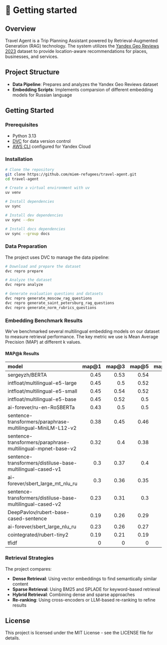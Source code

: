 # 🚀 Getting started

## Overview

Travel Agent is a Trip Planning Assistant powered by Retrieval-Augmented Generation (RAG) technology. The system utilizes the [Yandex Geo Reviews 2023](https://github.com/yandex/geo-reviews-dataset-2023) dataset to provide location-aware recommendations for places, businesses, and services.

## Project Structure

- **Data Pipeline**: Prepares and analyzes the Yandex Geo Reviews dataset
- **Embedding Scripts**: Implements comparsion of different embedding models for Russian language

## Getting Started

### Prerequisites

- Python 3.13
- [DVC](https://dvc.org/doc/install) for data version control
- [AWS CLI](https://yandex.cloud/ru/docs/storage/tools/aws-cli) configured for Yandex Cloud

### Installation

```bash
# Clone the repository
git clone https://github.com/miem-refugees/travel-agent.git
cd travel-agent

# Create a virtual environment with uv
uv venv

# Install dependencies
uv sync

# Install dev dependencies
uv sync --dev

# Install docs dependencies
uv sync --group docs
```

### Data Preparation

The project uses DVC to manage the data pipeline:

```bash
# Download and prepare the dataset
dvc repro prepare

# Analyze the dataset
dvc repro analyze

# Generate evaluation questions and datasets
dvc repro generate_moscow_rag_questions
dvc repro generate_saint_petersburg_rag_questions
dvc repro generate_norm_rubrics_questions
```

### Embedding Benchmark Results

We've benchmarked several multilingual embedding models on our dataset to measure retrieval performance. The key metric we use is Mean Average Precision (MAP) at different k values.

#### MAP@k Results

| model                                                       | map@1 | map@3 | map@5 | map@10 | map@20 | embedding_duration_sec | benchmark_duration_sec | total_duration_sec |
| :---------------------------------------------------------- | ----: | ----: | ----: | -----: | -----: | ---------------------: | ---------------------: | -----------------: |
| sergeyzh/BERTA                                              |  0.45 |  0.53 |  0.54 |   0.52 |   0.48 |                  244.3 |                  25.45 |             269.75 |
| intfloat/multilingual-e5-large                              |  0.45 |   0.5 |  0.52 |   0.49 |   0.46 |                    857 |                  33.62 |             890.62 |
| intfloat/multilingual-e5-small                              |  0.45 |  0.54 |  0.52 |   0.49 |   0.45 |                  80.22 |                  14.37 |              94.59 |
| intfloat/multilingual-e5-base                               |  0.45 |  0.52 |   0.5 |   0.49 |   0.45 |                 251.67 |                  24.92 |             276.59 |
| ai-forever/ru-en-RoSBERTa                                   |  0.43 |   0.5 |   0.5 |   0.47 |   0.45 |                  778.2 |                  33.57 |             811.77 |
| sentence-transformers/paraphrase-multilingual-MiniLM-L12-v2 |  0.38 |  0.45 |  0.46 |   0.42 |   0.39 |                   68.9 |                  14.62 |              83.52 |
| sentence-transformers/paraphrase-multilingual-mpnet-base-v2 |  0.32 |   0.4 |  0.38 |   0.37 |   0.36 |                 220.55 |                  25.11 |             245.67 |
| sentence-transformers/distiluse-base-multilingual-cased-v1  |   0.3 |  0.37 |   0.4 |   0.36 |   0.35 |                 123.22 |                   17.4 |             140.62 |
| ai-forever/sbert_large_mt_nlu_ru                            |   0.3 |  0.36 |  0.35 |   0.34 |   0.31 |                 675.73 |                  33.34 |             709.07 |
| sentence-transformers/distiluse-base-multilingual-cased-v2  |  0.23 |  0.31 |   0.3 |    0.3 |   0.28 |                 124.14 |                  17.38 |             141.52 |
| DeepPavlov/rubert-base-cased-sentence                       |  0.19 |  0.26 |  0.29 |   0.29 |   0.26 |                 207.21 |                  24.82 |             232.03 |
| ai-forever/sbert_large_nlu_ru                               |  0.23 |  0.26 |  0.27 |   0.27 |   0.24 |                 674.55 |                  32.81 |             707.37 |
| cointegrated/rubert-tiny2                                   |  0.19 |  0.21 |  0.19 |   0.18 |   0.16 |                  16.09 |                  11.24 |              27.32 |
| tfidf                                                       |     0 |     0 |     0 |      0 |      0 |                   0.31 |                1067.18 |             1067.5 |

### Retrieval Strategies

The project compares:

- **Dense Retrieval**: Using vector embeddings to find semantically similar content
- **Sparse Retrieval**: Using BM25 and SPLADE for keyword-based retrieval
- **Hybrid Retrieval**: Combining dense and sparse approaches
- **Re-ranking**: Using cross-encoders or LLM-based re-ranking to refine results

## License

This project is licensed under the MIT License - see the LICENSE file for details.
